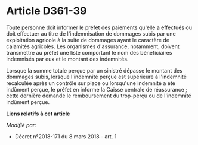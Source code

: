 # Article D361-39

Toute personne doit informer le préfet des paiements qu'elle a effectués ou doit effectuer au titre de l'indemnisation de
dommages subis par une exploitation agricole à la suite de dommages ayant le caractère de calamités agricoles. Les organismes
d'assurance, notamment, doivent transmettre au préfet une liste comportant le nom des bénéficiaires indemnisés par eux et le
montant des indemnités.

Lorsque la somme totale perçue par un sinistré dépasse le montant des dommages subis, lorsque l'indemnité perçue est
supérieure à l'indemnité recalculée après un contrôle sur place ou lorsqu'une indemnité a été indûment perçue, le préfet en
informe la Caisse centrale de réassurance ; cette dernière demande le remboursement du trop-perçu ou de l'indemnité indûment
perçue.

**Liens relatifs à cet article**

_Modifié par_:

  - Décret n°2018-171 du 8 mars 2018 - art. 1
